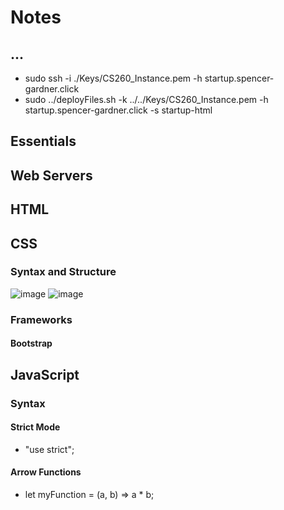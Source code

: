 # Notes

## ...
- sudo ssh -i ./Keys/CS260_Instance.pem -h startup.spencer-gardner.click
- sudo ../deployFiles.sh -k ../../Keys/CS260_Instance.pem -h startup.spencer-gardner.click -s startup-html

## Essentials

## Web Servers

## HTML

## CSS
### Syntax and Structure
![image](https://github.com/Spencer-Gardner/CS_260/assets/120418845/1f855d6b-fb51-4836-9fa2-cf7776d492fd)
![image](https://github.com/Spencer-Gardner/CS_260/assets/120418845/85663589-da2f-4b90-9821-91ba0e97e7e2)
### Frameworks
#### Bootstrap

## JavaScript
### Syntax
#### Strict Mode
- "use strict";
#### Arrow Functions
- let myFunction = (a, b) => a * b;
